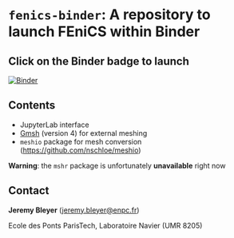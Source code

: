 # `fenics-binder`: A repository to launch FEniCS within Binder

## Click on the Binder badge to launch

[![Binder](https://mybinder.org/badge_logo.svg)](https://mybinder.org/v2/git/https%3A%2F%2Fgitlab.enpc.fr%2Fnavier-fenics%2Ffenics-binder/HEAD?urlpath=lab)

## Contents

* JupyterLab interface
* [Gmsh](http://gmsh.info/) (version 4) for external meshing
* `meshio` package for mesh conversion (https://github.com/nschloe/meshio)

**Warning**: the `mshr` package is unfortunately **unavailable** right now

## Contact

**Jeremy Bleyer** (jeremy.bleyer@enpc.fr) 

Ecole des Ponts ParisTech, Laboratoire Navier (UMR 8205)

